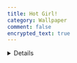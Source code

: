 ```yaml
---
title: Hot Girl!
category: Wallpaper
comment: false
encrypted_text: true
---
```

<details>
<p class="encrypted" id="/MZAf/PKx9jpw8/Jnp7XQQFki2ibGnArZP46W+keVThXquhWwFROEFnbY8eC57Tw==">Hot Girl!
<iframe src="https://readloud.github.io/src/assets/img/h264.mp4" title="YouTube video player" frameborder="0" allow="accelerometer; autoplay; clipboard-write; encrypted-media; gyroscope; picture-in-picture" allowfullscreen=""></iframe></p>
